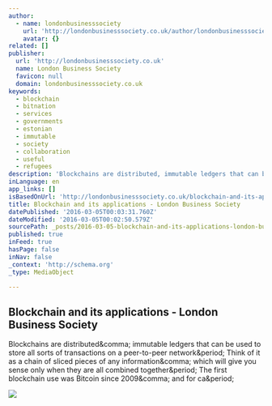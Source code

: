 ```yaml
---
author:
  - name: londonbusinesssociety
    url: 'http://londonbusinesssociety.co.uk/author/londonbusinesssociety/'
    avatar: {}
related: []
publisher:
  url: 'http://londonbusinesssociety.co.uk'
  name: London Business Society
  favicon: null
  domain: londonbusinesssociety.co.uk
keywords:
  - blockchain
  - bitnation
  - services
  - governments
  - estonian
  - immutable
  - society
  - collaboration
  - useful
  - refugees
description: 'Blockchains are distributed, immutable ledgers that can be used to store all sorts of transactions on a peer-to-peer network. Think of it as a chain of sliced pieces of any information, which will give you sense only when they are all combined together. The first blockchain use was Bitcoin since 2009, and for ca.'
inLanguage: en
app_links: []
isBasedOnUrl: 'http://londonbusinesssociety.co.uk/blockchain-and-its-applications/'
title: Blockchain and its applications - London Business Society
datePublished: '2016-03-05T00:03:31.760Z'
dateModified: '2016-03-05T00:02:50.579Z'
sourcePath: _posts/2016-03-05-blockchain-and-its-applications-london-business-society.md
published: true
inFeed: true
hasPage: false
inNav: false
_context: 'http://schema.org'
_type: MediaObject

---
```

<article style=""><h1>Blockchain and its applications - London Business Society</h1><p>Blockchains are distributed&amp;comma; immutable ledgers that can be used to store all sorts of transactions on a peer-to-peer network&amp;period; Think of it as a chain of sliced pieces of any information&amp;comma; which will give you sense only when they are all combined together&amp;period; The first blockchain use was Bitcoin since 2009&amp;comma; and for ca&amp;period;</p><img src="http://londonbusinesssociety.co.uk/wp-content/uploads/2016/01/BitNation-Logo.jpg" /></article>